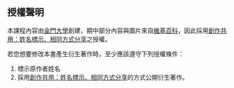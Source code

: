## 授權聲明

本課程內容由[金門大學][陳鍾誠]創建，期中部分內容與圖片來自[維基百科]，因此採用[創作共用：姓名標示、相同方式分享]之授權。

若您想要修改本書產生衍生著作時，至少應該遵守下列授權條件：

1. 標示原作者姓名
2. 採用[創作共用：姓名標示、相同方式分享]的方式公開衍生著作。

[維基百科]:http://zh.wikipedia.org
[創作共用：姓名標示、相同方式分享]:http://creativecommons.org/licenses/by-sa/3.0/tw/
[陳鍾誠]:http://ccckmit.wikidot.com/
[金門大學]:http://www.nqu.edu.tw/
